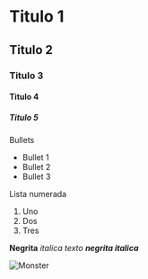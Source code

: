 # Titulo 1
## Titulo 2
### Titulo 3
#### Titulo 4
##### Titulo 5 

Bullets
* Bullet 1
* Bullet 2
* Bullet 3

Lista numerada 
1. Uno
2. Dos
3. Tres

**Negrita**
_italica texto_
***negrita italica*** 

![Monster]( https://static.wikia.nocookie.net/skullgirls-es/images/4/4b/Double_ID.png/revision/latest?cb=20141226225948&path-prefix=es ) 
